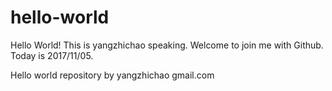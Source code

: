 # hello-world
Hello World!
This is yangzhichao speaking.
Welcome to join me with Github.
Today is 2017/11/05.

Hello world repository by yangzhichao gmail.com
